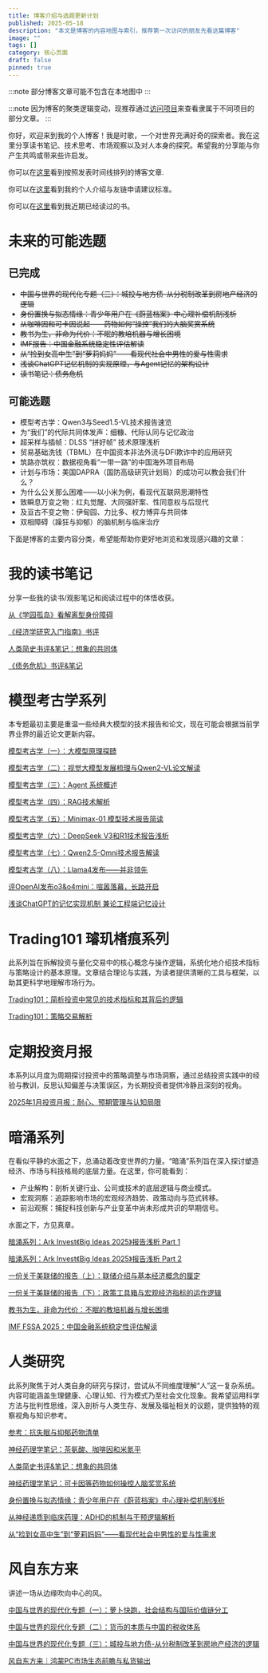 ```yaml
---
title: 博客介绍与选题更新计划
published: 2025-05-18
description: "本文是博客的内容地图与索引，推荐第一次访问的朋友先看这篇博客"
image: ""
tags: []
category: 核心页面
draft: false
pinned: true
---
```

:::note
部分博客文章可能不包含在本地图中
:::

:::note
因为博客的聚类逻辑变动，现推荐通过[访问项目](/projects/)来查看隶属于不同项目的部分文章。
:::

你好，欢迎来到我的个人博客！我是时歌，一个对世界充满好奇的探索者。我在这里分享读书笔记、技术思考、市场观察以及对人本身的探究。希望我的分享能与你产生共鸣或带来些许启发。

你可以在[这里](https://www.lapis.cafe/archive/)看到按照发表时间线排列的博客文章.

你可以在[这里](https://www.lapis.cafe/about/)看到我的个人介绍与友链申请建议标准。

你可以在[这里](https://www.lapis.cafe/bookshelf/)看到我近期已经读过的书。

# 未来的可能选题

## 已完成

* ~~中国与世界的现代化专题（三）：城投与地方债-从分税制改革到房地产经济的逻辑~~
* ~~身份置换与拟态情缘：青少年用户在《蔚蓝档案》中心理补偿机制浅析~~
* ~~从咖啡因和可卡因说起——药物如何“操控”我们的大脑奖赏系统~~
* ~~教书为生，非命为代价：不眠的教培机器与增长困境~~
* ~~IMF报告：中国金融系统稳定性评估解读~~
* ~~从“捡到女高中生”到“萝莉妈妈”——看现代社会中男性的爱与性需求~~
* ~~浅谈ChatGPT记忆机制的实现原理，与Agent记忆的架构设计~~
* ~~读书笔记：债务危机~~

## 可能选题

* 模型考古学：Qwen3与Seed1.5-VL技术报告速览
* 为“我们”的代际共同体发声：细糠、代际认同与记忆政治
* 超采样与插帧：DLSS “拼好帧” 技术原理浅析
* 贸易基础洗钱（TBML）在中国资本非法外流与DFI欺诈中的应用研究
* 筑路亦筑权：数据视角看“一带一路”的中国海外项目布局
* 计划与市场：美国DAPRA（国防高级研究计划局）的成功可以教会我们什么？
* 为什么公关那么困难——以小米为例，看现代互联网思潮特性
* 致瞬息万变之物：红丸觉醒、大同强奸案、性同意权与后现代
* 及亘古不变之物：伊甸园、力比多、权力博弈与共同体
* 双相障碍（躁狂与抑郁）的脑机制与临床治疗

下面是博客的主要内容分类，希望能帮助你更好地浏览和发现感兴趣的文章：

# 我的读书笔记

分享一些我的读书/观影笔记和阅读过程中的体悟收获。

[从《学园孤岛》看解离型身份障碍](https://www.lapis.cafe/posts/essays/%E4%BB%8E%E5%AD%A6%E5%9B%AD%E5%AD%A4%E5%B2%9B%E7%9C%8B%E8%A7%A3%E7%A6%BB%E5%9E%8B%E8%BA%AB%E4%BB%BD%E9%9A%9C%E7%A2%8D/)

[《经济学研究入门指南》书评](https://www.lapis.cafe/posts/finance--economics/book-review-of-doing-economics/)

[人类简史书评&笔记：想象的共同体](https://www.lapis.cafe/posts/HumanSciences/history-of-humankind/)

[《债务危机》书评&笔记](https://www.lapis.cafe/posts/finance--economics/review-ray-dalio-debt-crisis/)

# 模型考古学系列

本专题最初主要是重温一些经典大模型的技术报告和论文，现在可能会根据当前学界业界的最近论文更新内容。

[模型考古学（一）：大模型原理探赜](https://www.lapis.cafe/posts/ai--deep-learning/deeplearning-research-001/)

[模型考古学（二）：视觉大模型发展梳理与Qwen2-VL论文解读](https://www.lapis.cafe/posts/ai--deep-learning/deeplearning-research-002/)

[模型考古学（三）：Agent 系统概述](https://www.lapis.cafe/posts/ai--deep-learning/deeplearning-research-003/)

[模型考古学（四）：RAG技术解析](https://www.lapis.cafe/posts/ai--deep-learning/deeplearning-research-004/)

[模型考古学（五）：Minimax-01 模型技术报告简读](https://www.lapis.cafe/posts/ai--deep-learning/minimax-01-report/)

[模型考古学（六）：DeepSeek V3和R1技术报告浅析](https://www.lapis.cafe/posts/ai--deep-learning/deepseek-v3-r1-report/)

[模型考古学（七）：Qwen2.5-Omni技术报告解读](https://www.lapis.cafe/posts/ai--deep-learning/qwen-25-omni-r1-report/)

[模型考古学（八）：Llama4发布——并非领先](https://www.lapis.cafe/posts/ai--deep-learning/llama-4-report/)

[评OpenAI发布o3&o4mini：喧嚣落幕，长路开启](https://www.lapis.cafe/posts/ai--deep-learning/tech-review-openai-o3/)

[浅谈ChatGPT的记忆实现机制 兼论工程端记忆设计](https://www.lapis.cafe/posts/TechnicalTutorials/chatgpt-memory-system-breakdown/)

# Trading101 璿玑楮痕系列

此系列旨在拆解投资与量化交易中的核心概念与操作逻辑，系统化地介绍技术指标与策略设计的基本原理。文章结合理论与实践，为读者提供清晰的工具与框架，以助其更科学地理解市场行为。

[Trading101：简析投资中常见的技术指标和其背后的逻辑](https://www.lapis.cafe/posts/finance--economics/trading101-investing-indicator-logic/)

[Trading101：策略交易解析](https://www.lapis.cafe/posts/finance--economics/trading101-quant-trading/)

# 定期投资月报

本系列以月度为周期探讨投资中的策略调整与市场洞察，通过总结投资实践中的经验与教训，反思认知偏差与决策误区，为长期投资者提供冷静且深刻的视角。

[2025年1月投资月报：耐心、预期管理与认知局限](https://www.lapis.cafe/posts/scheduledreport/trading-monthly-report-01/)

# 暗涌系列

在看似平静的水面之下，总涌动着改变世界的力量。“暗涌”系列旨在深入探讨塑造经济、市场与科技格局的底层力量。在这里，你可能看到：

-   产业解构：剖析关键行业、公司或技术的底层逻辑与商业模式。
-   宏观洞察：追踪影响市场的宏观经济趋势、政策动向与范式转移。
-   前沿观察：捕捉科技创新与产业变革中尚未形成共识的早期信号。

水面之下，方见真章。

[暗涌系列：Ark Invest《Big Ideas 2025》报告浅析 Part 1](https://www.lapis.cafe/posts/finance--economics/darkwave-bigideas2025-p1/)

[暗涌系列：Ark Invest《Big Ideas 2025》报告浅析 Part 2](https://www.lapis.cafe/posts/finance--economics/darkwave-bigideas2025-p2/)

[一份关于美联储的报告（上）：联储介绍与基本经济概念的厘定](https://www.lapis.cafe/posts/finance--economics/fed-report-01/)

[一份关于美联储的报告（下）：政策工具箱与宏观经济指标的运作逻辑](https://www.lapis.cafe/posts/finance--economics/fed-report-02/)

[教书为生，非命为代价：不眠的教培机器与增长困境](https://www.lapis.cafe/posts/finance--economics/education-growth-cost)

[IMF FSSA 2025：中国金融系统稳定性评估解读](https://www.lapis.cafe/posts/finance--economics/imf-fssa-2025-china-risk-review)

# 人类研究

此系列聚焦于对人类自身的研究与探讨，尝试从不同维度理解“人”这一复杂系统。内容可能涵盖生理健康、心理认知、行为模式乃至社会文化现象。我希望运用科学方法与批判性思维，深入剖析与人类生存、发展及福祉相关的议题，提供独特的观察视角与知识参考。

[参考：抗失眠与抑郁药物清单](https://www.lapis.cafe/posts/humansciences/insomnia-depression-pharmacology/)

[神经药理学笔记：茶氨酸、咖啡因和米氮平](https://www.lapis.cafe/posts/humansciences/theanine-caffeine-mirtazapine/)

[人类简史书评&笔记：想象的共同体](https://www.lapis.cafe/posts/humansciences/history-of-humankind/)

[神经药理学笔记：可卡因等药物如何操控人脑奖赏系统](https://www.lapis.cafe/posts/humansciences/dopamine-hijack-and-addiction/)

[身份置换与拟态情缘：青少年用户在《蔚蓝档案》中心理补偿机制浅析](https://www.lapis.cafe/posts/humansciences/identity-mimesis-blue-archive/)

[从神经递质到临床药理：ADHD的机制与干预逻辑解析](https://www.lapis.cafe/posts/humansciences/adhd-pharmacology-and-normality/)

[从“捡到女高中生”到“萝莉妈妈”——看现代社会中男性的爱与性需求](https://www.lapis.cafe/posts/humansciences/girl-salvation-fantasy/)

# 风自东方来

讲述一场从边缘吹向中心的风。

[中国与世界的现代化专题（一）：萝卜快跑，社会结构与国际价值链分工](https://www.lapis.cafe/posts/finance--economics/%E4%B8%AD%E5%9B%BD%E4%B8%8E%E4%B8%96%E7%95%8C%E7%9A%84%E7%8E%B0%E4%BB%A3%E5%8C%96%E4%B8%93%E9%A2%98%E4%B8%80%E8%90%9D%E5%8D%9C%E5%BF%AB%E8%B7%91%E7%A4%BE%E4%BC%9A%E7%BB%93%E6%9E%84%E4%B8%8E%E5%9B%BD%E9%99%85%E4%BB%B7%E5%80%BC%E9%93%BE%E5%88%86%E5%B7%A5/)

[中国与世界的现代化专题（二）：货币的本质与中国的税收体系](https://www.lapis.cafe/posts/finance--economics/%E4%B8%AD%E5%9B%BD%E4%B8%8E%E4%B8%96%E7%95%8C%E7%9A%84%E7%8E%B0%E4%BB%A3%E5%8C%96%E4%B8%93%E9%A2%98%E4%BA%8C%E8%B4%A7%E5%B8%81%E7%9A%84%E6%9C%AC%E8%B4%A8%E4%B8%8E%E4%B8%AD%E5%9B%BD%E7%9A%84%E7%A8%8E%E6%94%B6%E4%BD%93%E7%B3%BB/)

[中国与世界的现代化专题（三）：城投与地方债-从分税制改革到房地产经济的逻辑](https://www.lapis.cafe/posts/finance--economics/china-lgfv-debt/)

[风自东方来｜鸿蒙PC市场生态前瞻与私货输出](https://www.lapis.cafe/posts/finance--economics/harmonyos-pc-ecology-2025/)


